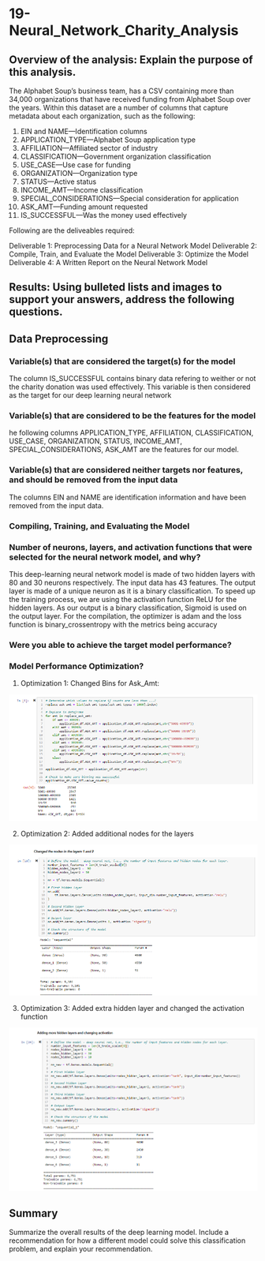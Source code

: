 # 19-Neural_Network_Charity_Analysis

## Overview of the analysis: Explain the purpose of this analysis.

The Alphabet Soup’s business team, has a CSV containing more than 34,000 organizations that have received funding from Alphabet Soup over the years. Within this dataset are a number of columns that capture metadata about each organization, such as the following:

1. EIN and NAME—Identification columns
2. APPLICATION_TYPE—Alphabet Soup application type
3. AFFILIATION—Affiliated sector of industry
4. CLASSIFICATION—Government organization classification
5. USE_CASE—Use case for funding
6. ORGANIZATION—Organization type
7. STATUS—Active status
8. INCOME_AMT—Income classification
9. SPECIAL_CONSIDERATIONS—Special consideration for application
10. ASK_AMT—Funding amount requested
11. IS_SUCCESSFUL—Was the money used effectively

Following are the deliveables required:

Deliverable 1: Preprocessing Data for a Neural Network Model
Deliverable 2: Compile, Train, and Evaluate the Model
Deliverable 3: Optimize the Model
Deliverable 4: A Written Report on the Neural Network Model

## Results: Using bulleted lists and images to support your answers, address the following questions.

## Data Preprocessing

### Variable(s) that are considered the target(s) for the model

The column IS_SUCCESSFUL contains binary data refering to weither or not the charity donation was used effectively. This variable is then considered as the target for our deep learning neural network

### Variable(s) that are considered to be the features for the  model

he following columns APPLICATION_TYPE, AFFILIATION, CLASSIFICATION, USE_CASE, ORGANIZATION, STATUS, INCOME_AMT, SPECIAL_CONSIDERATIONS, ASK_AMT are the features for our model.

### Variable(s) that are considered neither targets nor features, and should be removed from the input data

The columns EIN and NAME are identification information and have been removed from the input data.

### Compiling, Training, and Evaluating the Model

### Number of neurons, layers, and activation functions that were selected for the neural network model, and why?

This deep-learning neural network model is made of two hidden layers with 80 and 30 neurons respectively.
The input data has 43 features.
The output layer is made of a unique neuron as it is a binary classification.
To speed up the training process, we are using the activation function ReLU for the hidden layers. As our output is a binary classification, Sigmoid is used on the output layer.
For the compilation, the optimizer is adam and the loss function is binary_crossentropy with the metrics being accuracy

### Were you able to achieve the target model performance?

### Model Performance Optimization?

1. Optimization 1:
Changed Bins for Ask_Amt:

![Changed Bins for Ask Amount](images/Opt1Ask_amt_binning.png)

2. Optimization 2:
Added additional nodes for the layers

![Added additional nodes for the layers](images/Opt2.png)

3. Optimization 3: 
Added extra hidden layer and changed the activation function

![Added extra hidden layer and changed the activation function](images/Opt3.png)

## Summary

Summarize the overall results of the deep learning model. Include a recommendation for how a different model could solve this classification problem, and explain your recommendation.
